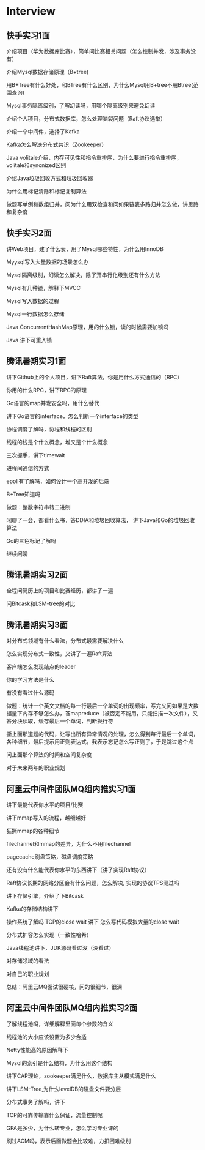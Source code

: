 # Interview

## 快手实习1面
介绍项目（华为数据库比赛），简单问比赛相关问题（怎么控制并发，涉及事务没有）

介绍Mysql数据存储原理（B+tree)

用B+Tree有什么好处，和BTree有什么区别，为什么Mysql用B+tree不用Btree(范围查询)

Mysql事务隔离级别，了解幻读吗，用哪个隔离级别来避免幻读

介绍个人项目，分布式数据库，怎么处理脑裂问题（Raft协议选举）

介绍一个中间件，选择了Kafka

Kafka怎么解决分布式共识（Zookeeper）

Java volitale介绍，内存可见性和指令重排序，为什么要进行指令重排序，volitale和syncnized区别

介绍Java垃圾回收方式和垃圾回收器

为什么用标记清除和标记复制算法

做题写单例和数组归并，问为什么用双检查和问如果链表多路归并怎么做，讲思路和复杂度

## 快手实习2面
讲Web项目，建了什么表，用了Mysql哪些特性，为什么用InnoDB

Myysql写入大量数据的场景怎么办

Mysql隔离级别，幻读怎么解决，除了开串行化级别还有什么方法

Mysql有几种锁，解释下MVCC

Mysql写入数据的过程

Mysql一行数据怎么存储

Java ConcurrentHashMap原理，用的什么锁，读的时候需要加锁吗

Java 讲下可重入锁 

## 腾讯暑期实习1面
讲下Github上的个人项目，讲下Raft算法，你是用什么方式通信的（RPC）

你用的什么RPC，讲下RPC的原理

Go语言的map并发安全吗，用什么替代

讲下Go语言的interface，怎么判断一个interface的类型

协程调度了解吗，协程和线程的区别

线程的栈是个什么概念，堆又是个什么概念

三次握手，讲下timewait

进程间通信的方式

epoll有了解吗，如何设计一个高并发的后端

B+Tree知道吗

做题：整数字符串转二进制

闲聊了一会，都看什么书，答DDIA和垃圾回收算法， 讲下Java和Go的垃圾回收算法

Go的三色标记了解吗

继续闲聊

## 腾讯暑期实习2面

全程问简历上的项目和比赛经历，都讲了一遍

问Bitcask和LSM-tree的对比

## 腾讯暑期实习3面

对分布式领域有什么看法，分布式最需要解决什么

怎么实现分布式一致性，又讲了一遍Raft算法

客户端怎么发现结点的leader

你的学习方法是什么

有没有看过什么源码

做题：统计一个英文文档的每一行最后一个单词的出现频率，写完又问如果是大数据量下内存不够怎么办，答mapreduce（被否定不能用，只能扫描一次文件），又答分块读取，缓存最后一个单词，判断换行符

撕上面那道题的代码，让写出所有异常情况的处理，怎么得到每行最后一个单词，各种细节，最后提示用正则表达式，我表示忘记怎么写正则了，于是跳过这个点

问上面那个算法的时间和空间复杂度

对于未来两年的职业规划

## 阿里云中间件团队MQ组内推实习1面

讲下最能代表你水平的项目/比赛

讲下mmap写入的流程，越细越好

狂撕mmap的各种细节

filechannel和mmap的差异，为什么不用filechannel

pagecache刷盘策略，磁盘调度策略

还有没有什么能代表你水平的东西讲下（讲了实现Raft协议）

Raft协议长期的网络分区会有什么问题，怎么解决, 实现的协议TPS测过吗

讲下存储引擎，介绍了下Bitcask

Kafka的存储结构讲下

操作系统了解吗 TCP的close wait 讲下 怎么写代码模拟大量的close wait

分布式扩容怎么实现（一致性哈希）

Java线程池讲下，JDK源码看过没（没看过）

对存储领域的看法

对自己的职业规划

总结：阿里云MQ面试很硬核，问的很细节，很深

## 阿里云中间件团队MQ组内推实习2面

了解线程池吗，详细解释里面每个参数的含义

线程池的大小应该设置为多少合适

Netty性能高的原因解释下

Mysql的索引是什么结构，为什么用这个结构

讲下CAP理论，zookeeper满足什么，数据库主从模式满足什么

讲下LSM-Tree,为什么levelDB的磁盘文件要分层

分布式事务了解吗，讲下

TCP的可靠传输靠什么保证，流量控制呢

GPA是多少，为什么转专业，怎么学习专业课的

刷过ACM吗，表示后面做题会比较难，力扣困难级别
